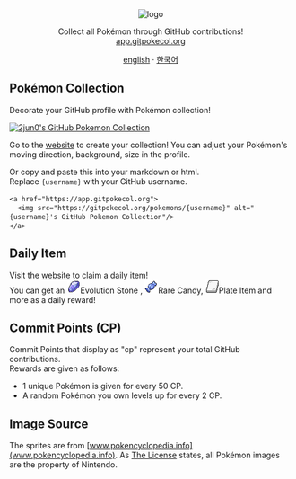 <div align="center">
  <picture>
    <source media="(prefers-color-scheme: dark)" srcset="/docs/logo-white.png">
    <source media="(prefers-color-scheme: light)" srcset="/docs/logo.png">
    <img alt="logo" src="/docs/logo.png"/>
  </picture>
  <p align="center">Collect all Pokémon through GitHub contributions!<br/><a href="https://app.gitpokecol.org">app.gitpokecol.org</a> </p>
</div>
<div align="center">
    <a href="/README.md">english</a> · <a href="/docs/README_kr.md">한국어</a>
</div>

## Pokémon Collection

Decorate your GitHub profile with Pokémon collection!

<a href="https://app.gitpokecol.org">
    <img src="https://gitpokecol.org/pokemons/2jun0?background=plain" alt="2jun0's GitHub Pokemon Collection"/>
</a>

Go to the [website](https://app.gitpokecol.org) to create your collection! You can adjust your Pokémon's moving direction, background, size in the profile.

Or copy and paste this into your markdown or html.  
Replace `{username}` with your GitHub username.

```
<a href="https://app.gitpokecol.org">
  <img src="https://gitpokecol.org/pokemons/{username}" alt="{username}'s GitHub Pokemon Collection"/>
</a>
```

## Daily Item

Visit the [website](https://app.gitpokecol.org) to claim a daily item!  
You can get an ![water stone](./docs/water_stone.png)Evolution Stone , ![rare candy](./docs/rare_candy.png)Rare Candy, ![blank_plate](./docs/blank_plate.png)Plate Item and more as a daily reward!

## Commit Points (CP)

Commit Points that display as "cp" represent your total GitHub contributions.  
Rewards are given as follows:

- 1 unique Pokémon is given for every 50 CP.
- A random Pokémon you own levels up for every 2 CP.

## Image Source

The sprites are from [www.pokencyclopedia.info](www.pokencyclopedia.info).
As [The License](/LICENSE.md) states, all Pokémon images are the property of Nintendo.
